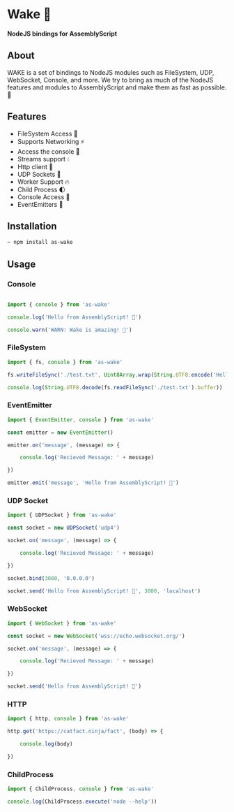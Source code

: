 # Wake 🌊
**NodeJS bindings for AssemblyScript**

## About

WAKE is a set of bindings to NodeJS modules such as FileSystem, UDP, WebSocket, Console, and more. We try to bring as much of the NodeJS features and modules to AssemblyScript and make them as fast as possible. 🚀

## Features
- FileSystem Access 💾
- Supports Networking ⚡
- Access the console 💬
- Streams support 💧
- Http client 📨
- UDP Sockets 🌠
- Worker Support 🔥
- Child Process 🌓
- Console Access 📝
- EventEmitters 🍻
## Installation

```bash
~ npm install as-wake
```

## Usage

### Console

```js

import { console } from 'as-wake'

console.log('Hello from AssemblyScript! 🚀')

console.warn('WARN: Wake is amazing! 🌊')

```

### FileSystem

```js
import { fs, console } from 'as-wake'

fs.writeFileSync('./test.txt', Uint8Array.wrap(String.UTF8.encode('Hello from AssemblyScript! 🚀')))

console.log(String.UTF8.decode(fs.readFileSync('./test.txt').buffer))
```

### EventEmitter

```js
import { EventEmitter, console } from 'as-wake'

const emitter = new EventEmitter()

emitter.on('message', (message) => {

    console.log('Recieved Message: ' + message)

})

emitter.emit('message', 'Hello from AssemblyScript! 🚀')
```

### UDP Socket

```js
import { UDPSocket } from 'as-wake'

const socket = new UDPSocket('udp4')

socket.on('message', (message) => {

    console.log('Recieved Message: ' + message)

})

socket.bind(3000, '0.0.0.0')

socket.send('Hello from AssemblyScript! 🚀', 3000, 'localhost')
```

### WebSocket

```js
import { WebSocket } from 'as-wake'

const socket = new WebSocket('wss://echo.websocket.org/')

socket.on('message', (message) => {

    console.log('Recieved Message: ' + message)

})

socket.send('Hello from AssemblyScript! 🚀')
```

### HTTP

```js
import { http, console } from 'as-wake'

http.get('https://catfact.ninja/fact', (body) => {

    console.log(body)

})
```

### ChildProcess

```js
import { ChildProcess, console } from 'as-wake'

console.log(ChildProcess.execute('node --help'))
```